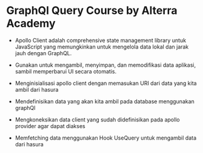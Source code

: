 # GraphQl Query Course by Alterra Academy

- Apollo Client adalah comprehensive state management library untuk JavaScript yang memungkinkan untuk mengelola data lokal dan jarak jauh dengan GraphQL. 

- Gunakan untuk mengambil, menyimpan, dan memodifikasi data aplikasi, sambil memperbarui UI secara otomatis.

- Menginisialisasi apollo client dengan memasukan URI dari data yang kita ambil dari hasura

- Mendefinisikan data yang akan kita ambil pada database menggunakan graphQl

- Mengkoneksikan data client yang sudah didefinisikan pada apollo provider agar dapat diakses

- Memfetching data menggunakan Hook UseQuery untuk mengambil data dari hasura
